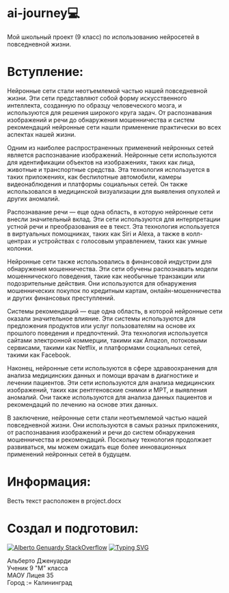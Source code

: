 # ai-journey💻
Мой школьный проект (9 класс) по использованию нейросетей в повседневной жизни.
# Вступление:

Нейронные сети стали неотъемлемой частью нашей повседневной жизни. Эти сети представляют собой форму искусственного интеллекта, созданную по образцу человеческого мозга, и используются для решения широкого круга задач. От распознавания изображений и речи до обнаружения мошенничества и систем рекомендаций нейронные сети нашли применение практически во всех аспектах нашей жизни.

Одним из наиболее распространенных применений нейронных сетей является распознавание изображений. Нейронные сети используются для идентификации объектов на изображениях, таких как лица, животные и транспортные средства. Эта технология используется в таких приложениях, как беспилотные автомобили, камеры видеонаблюдения и платформы социальных сетей. Он также использовался в медицинской визуализации для выявления опухолей и других аномалий.

Распознавание речи — еще одна область, в которую нейронные сети внесли значительный вклад. Эти сети используются для интерпретации устной речи и преобразования ее в текст. Эта технология используется в виртуальных помощниках, таких как Siri и Alexa, а также в колл-центрах и устройствах с голосовым управлением, таких как умные колонки.

Нейронные сети также использовались в финансовой индустрии для обнаружения мошенничества. Эти сети обучены распознавать модели мошеннического поведения, такие как необычные транзакции или подозрительные действия. Они используются для обнаружения мошеннических покупок по кредитным картам, онлайн-мошенничества и других финансовых преступлений.

Системы рекомендаций — еще одна область, в которой нейронные сети оказали значительное влияние. Эти системы используются для предложения продуктов или услуг пользователям на основе их прошлого поведения и предпочтений. Эта технология используется сайтами электронной коммерции, такими как Amazon, потоковыми сервисами, такими как Netflix, и платформами социальных сетей, такими как Facebook.

Наконец, нейронные сети используются в сфере здравоохранения для анализа медицинских данных и помощи врачам в диагностике и лечении пациентов. Эти сети используются для анализа медицинских изображений, таких как рентгеновские снимки и МРТ, и выявления аномалий. Они также используются для анализа данных пациентов и рекомендаций по лечению на основе этих данных.

В заключение, нейронные сети стали неотъемлемой частью нашей повседневной жизни. Они используются в самых разных приложениях, от распознавания изображений и речи до систем обнаружения мошенничества и рекомендаций. Поскольку технология продолжает развиваться, мы можем ожидать еще более инновационных применений нейронных сетей в будущем.

# Информация:
Весть текст расположен в project.docx

# Создал и подготовил:
[![Alberto Genuardy StackOverflow](https://github-readme-stackoverflow.vercel.app/?userID=16636006&theme=dark)](https://stackoverflow.com/users/16636006/alberto-genuardy)
[![Typing SVG](https://readme-typing-svg.herokuapp.com?color=%2336BCF7&lines=Computer+science+student)](https://git.io/typing-svg)
<div>
  <a>
     Альберто Дженуарди </br>
     Ученик 9 "М" класса </br>
     МАОУ Лицея 35 </br>
     Город := Калининград </br>
  </a>
</div>


